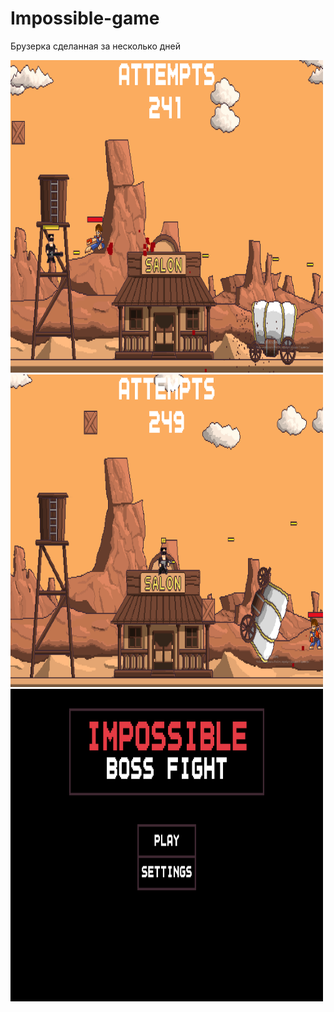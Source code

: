 # Impossible-game
Брузерка сделанная за несколько дней

<img src="https://github.com/gnom6584/Impossible-game/blob/master/скрин1.png" width="500" height="500"/>
<img src="https://github.com/gnom6584/Impossible-game/blob/master/скрин2.png" width="500" height="500"/>
<img src="https://github.com/gnom6584/Impossible-game/blob/master/скрин3.png" width="500" height="500"/>
